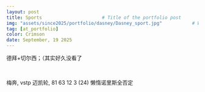 ```yaml
---
layout: post
title: Sports				       # Title of the portfolio post
img: "assets/since2025/portfolio/dasney/Dasney_sport.jpg"           # Will display the image in the portfolio page
tag: [at_portfolio]
color: Crimson
date: September, 19 2025
---
```


德拜+切尔西；（其实好久没看了

<br>

梅奔, vstp
迈凯轮, 81 63 12 3 (24)
懒惰诺里斯全否定

